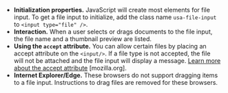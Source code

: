 - **Initialization properties.**  JavaScript will create most elements for file input. To get a file input to initialize, add the class name `usa-file-input` to `<input type="file" />`.
- **Interaction.** When a user selects or drags documents to the file input, the file name and a thumbnail preview are listed.
- **Using the `accept` attribute.** You can allow certain files by placing an accept attribute on the `<input/>`. If a file type is not accepted, the file will not be attached and the file input will display a message. [Learn more about the accept attribute](https://developer.mozilla.org/en-US/docs/Web/HTML/Element/input/file#attr-accept) [mozilla.org].
- **Internet Explorer/Edge.** These browsers do not support dragging items to a file input. Instructions to drag files are removed for these browsers.